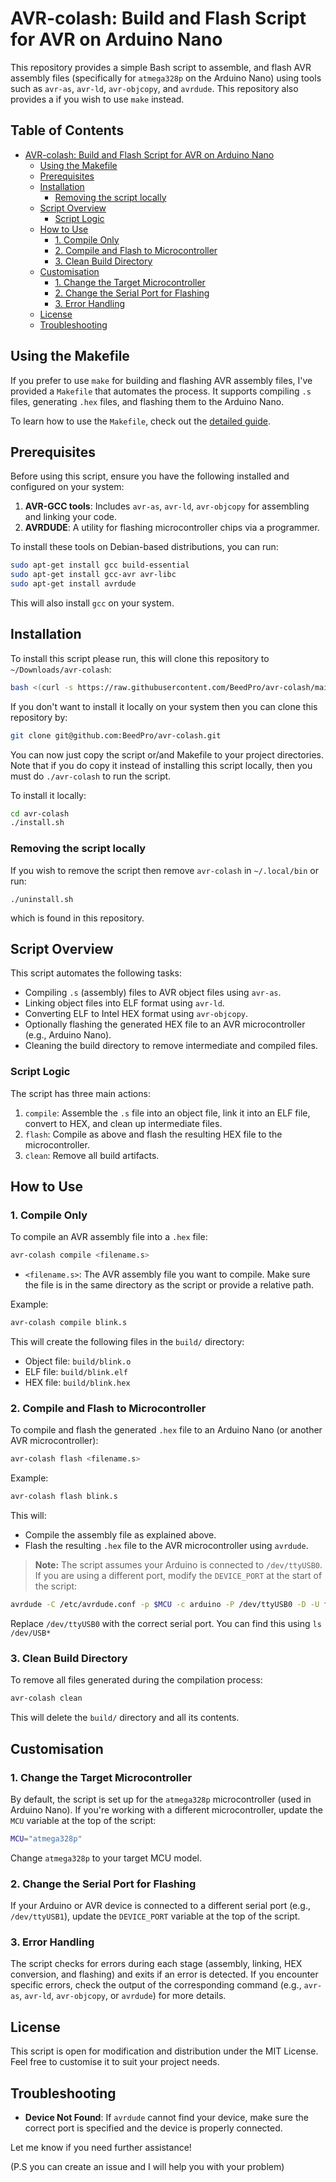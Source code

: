 # AVR-colash: Build and Flash Script for AVR on Arduino Nano

This repository provides a simple Bash script to assemble, and flash AVR assembly files (specifically for `atmega328p` on the Arduino Nano) using tools such as `avr-as`, `avr-ld`, `avr-objcopy`, and `avrdude`. This repository also provides a if you wish to use `make` instead.

## Table of Contents
- [AVR-colash: Build and Flash Script for AVR on Arduino Nano](#avr-colash-build-and-flash-script-for-avr-on-arduino-nano)
  - [Using the Makefile](#using-the-makefile)
  - [Prerequisites](#prerequisites)
  - [Installation](#installation)
    - [Removing the script locally](#removing-the-script-locally)
  - [Script Overview](#script-overview)
    - [Script Logic](#script-logic)
  - [How to Use](#how-to-use)
    - [1. Compile Only](#1-compile-only)
    - [2. Compile and Flash to Microcontroller](#2-compile-and-flash-to-microcontroller)
    - [3. Clean Build Directory](#3-clean-build-directory)
  - [Customisation](#customisation)
    - [1. Change the Target Microcontroller](#1-change-the-target-microcontroller)
    - [2. Change the Serial Port for Flashing](#2-change-the-serial-port-for-flashing)
    - [3. Error Handling](#3-error-handling)
  - [License](#license)
  - [Troubleshooting](#troubleshooting)

## Using the Makefile

If you prefer to use `make` for building and flashing AVR assembly files, I've provided a `Makefile` that automates the process. It supports compiling `.s` files, generating `.hex` files, and flashing them to the Arduino Nano.

To learn how to use the `Makefile`, check out the [detailed guide](./README_Makefile.md).

## Prerequisites

Before using this script, ensure you have the following installed and configured on your system:

1. **AVR-GCC tools**: Includes `avr-as`, `avr-ld`, `avr-objcopy` for assembling and linking your code.
2. **AVRDUDE**: A utility for flashing microcontroller chips via a programmer.

To install these tools on Debian-based distributions, you can run:
```bash
sudo apt-get install gcc build-essential
sudo apt-get install gcc-avr avr-libc
sudo apt-get install avrdude
```
This will also install `gcc` on your system.


## Installation
To install this script please run, this will clone this repository to `~/Downloads/avr-colash`:
```bash
bash <(curl -s https://raw.githubusercontent.com/BeedPro/avr-colash/main/install.sh)
```
If you don't want to install it locally on your system then you can clone this repository by:
```bash
git clone git@github.com:BeedPro/avr-colash.git
```
You can now just copy the script or/and Makefile to your project directories. Note that if you do copy it instead of installing this script locally, then you must do `./avr-colash` to run the script.

To install it locally:
```bash
cd avr-colash
./install.sh
```
### Removing the script locally
If you wish to remove the script then remove `avr-colash` in `~/.local/bin` or run:
```
./uninstall.sh
```
which is found in this repository.


## Script Overview

This script automates the following tasks:
- Compiling `.s` (assembly) files to AVR object files using `avr-as`.
- Linking object files into ELF format using `avr-ld`.
- Converting ELF to Intel HEX format using `avr-objcopy`.
- Optionally flashing the generated HEX file to an AVR microcontroller (e.g., Arduino Nano).
- Cleaning the build directory to remove intermediate and compiled files.

### Script Logic

The script has three main actions:
1. `compile`: Assemble the `.s` file into an object file, link it into an ELF file, convert to HEX, and clean up intermediate files.
2. `flash`: Compile as above and flash the resulting HEX file to the microcontroller.
3. `clean`: Remove all build artifacts.

## How to Use

### 1. **Compile Only**

To compile an AVR assembly file into a `.hex` file:

```bash
avr-colash compile <filename.s>
```

- `<filename.s>`: The AVR assembly file you want to compile. Make sure the file is in the same directory as the script or provide a relative path.

Example:

```bash
avr-colash compile blink.s
```

This will create the following files in the `build/` directory:
- Object file: `build/blink.o`
- ELF file: `build/blink.elf`
- HEX file: `build/blink.hex`

### 2. **Compile and Flash to Microcontroller**

To compile and flash the generated `.hex` file to an Arduino Nano (or another AVR microcontroller):

```bash
avr-colash flash <filename.s>
```

Example:

```bash
avr-colash flash blink.s
```

This will:
- Compile the assembly file as explained above.
- Flash the resulting `.hex` file to the AVR microcontroller using `avrdude`.

> **Note:** The script assumes your Arduino is connected to `/dev/ttyUSB0`. If you are using a different port, modify the `DEVICE_PORT` at the start of the script:
```bash
avrdude -C /etc/avrdude.conf -p $MCU -c arduino -P /dev/ttyUSB0 -D -U flash:w:"$BUILD_DIR/$BASENAME.hex":i
```
Replace `/dev/ttyUSB0` with the correct serial port. You can find this using `ls /dev/USB*`

### 3. **Clean Build Directory**

To remove all files generated during the compilation process:

```bash
avr-colash clean
```

This will delete the `build/` directory and all its contents.

## Customisation

### 1. **Change the Target Microcontroller**

By default, the script is set up for the `atmega328p` microcontroller (used in Arduino Nano). If you're working with a different microcontroller, update the `MCU` variable at the top of the script:
```bash
MCU="atmega328p"
```
Change `atmega328p` to your target MCU model.

### 2. **Change the Serial Port for Flashing**

If your Arduino or AVR device is connected to a different serial port (e.g., `/dev/ttyUSB1`), update the `DEVICE_PORT` variable at the top of the script.

### 3. **Error Handling**

The script checks for errors during each stage (assembly, linking, HEX conversion, and flashing) and exits if an error is detected. If you encounter specific errors, check the output of the corresponding command (e.g., `avr-as`, `avr-ld`, `avr-objcopy`, or `avrdude`) for more details.

## License

This script is open for modification and distribution under the MIT License. Feel free to customise it to suit your project needs.

## Troubleshooting

- **Device Not Found**: If `avrdude` cannot find your device, make sure the correct port is specified and the device is properly connected.

Let me know if you need further assistance!

(P.S you can create an issue and I will help you with your problem)
